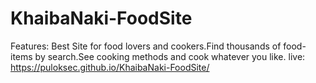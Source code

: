 ﻿# KhaibaNaki-FoodSite
Features: Best Site for food lovers and cookers.Find thousands of food-items by search.See cooking methods and cook whatever you like.
live: https://puloksec.github.io/KhaibaNaki-FoodSite/
